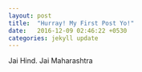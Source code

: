 ```yaml
---
layout: post
title:  "Hurray! My First Post Yo!"
date:   2016-12-09 02:46:22 +0530
categories: jekyll update
---
```


Jai Hind. Jai Maharashtra

